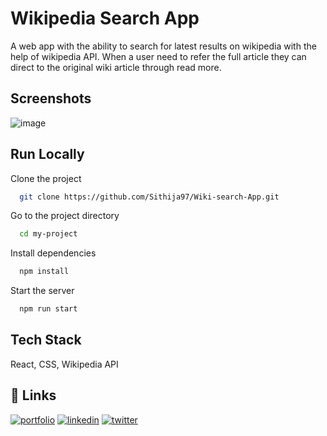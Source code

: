 # Wikipedia Search App

A web app with the ability to search for latest results on wikipedia with the help of wikipedia API. When a user need to refer the full article they can direct to the original wiki article through read more.


## Screenshots
![image](https://user-images.githubusercontent.com/55422887/148630316-855f8e9c-80cf-46ba-a0ad-aac43979061f.png)


## Run Locally

Clone the project

```bash
  git clone https://github.com/Sithija97/Wiki-search-App.git
```

Go to the project directory

```bash
  cd my-project
```

Install dependencies

```bash
  npm install
```

Start the server

```bash
  npm run start
```


## Tech Stack

React, CSS, Wikipedia API
<!-- 
**Server:** Node, Express -->


## 🔗 Links
[![portfolio](https://img.shields.io/badge/my_portfolio-000?style=for-the-badge&logo=ko-fi&logoColor=white)](https://sithija97.github.io/)
[![linkedin](https://img.shields.io/badge/linkedin-0A66C2?style=for-the-badge&logo=linkedin&logoColor=white)](https://www.linkedin.com/in/sithijashehara/)
[![twitter](https://img.shields.io/badge/twitter-1DA1F2?style=for-the-badge&logo=twitter&logoColor=white)](https://twitter.com/Sithijashehara)

   
